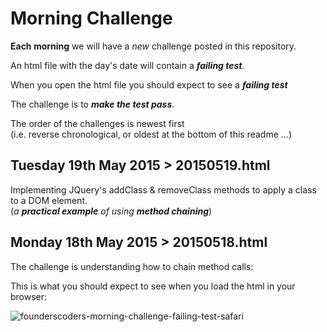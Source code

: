 # Morning Challenge

**Each morning** we will have a *new* challenge posted in this repository.

An html file with the day's date will contain a ***failing test***.

When you open the html file you should expect to see a ***failing test***

The challenge is to ***make the test pass***.


The order of the challenges is newest first  
(i.e. reverse chronological, or oldest at the bottom of this readme ...)

## Tuesday 19th May 2015 > 20150519.html

Implementing JQuery's addClass & removeClass methods to apply a class to a DOM element.  
(*a* ***practical example*** *of using* ***method chaining***)




## Monday 18th May 2015 > 20150518.html

The challenge is understanding how to chain method calls:

This is what you should expect to see when you load the html in your browser:

![founderscoders-morning-challenge-failing-test-safari](https://cloud.githubusercontent.com/assets/194400/7677418/be80a454-fd43-11e4-9715-dcd70828a073.png)
